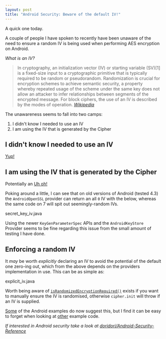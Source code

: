 ```yaml
---
layout: post
title: "Android Security: Beware of the default IV!"
---
```


A quick one today. 

A couple of people I have spoken to recently have been unaware of the need to ensure a random IV is being used when performing AES encryption on Android.

_What is an IV?_

> In cryptography, an initialization vector (IV) or starting variable (SV)[1] is a fixed-size input to a cryptographic primitive that is typically required to be random or pseudorandom. Randomization is crucial for encryption schemes to achieve semantic security, a property whereby repeated usage of the scheme under the same key does not allow an attacker to infer relationships between segments of the encrypted message. For block ciphers, the use of an IV is described by the modes of operation. _[Wikipedia](https://en.wikipedia.org/wiki/Initialization_vector)_

The unawareness seems to fall into two camps:

1. I didn't know I needed to use an IV
2. I am using the IV that is generated by the Cipher

## I didn't know I needed to use an IV

[Yup!](https://security.stackexchange.com/questions/35210/encrypting-using-aes-256-do-i-need-iv/35216#35216)

## I am using the IV that is generated by the Cipher

Potentially an [Uh oh!](https://stackoverflow.com/questions/31036780/android-cryptography-api-not-generating-safe-iv-for-aes)

Poking around a little, I can see that on old versions of Android (tested 4.3) the `AndroidOpenSSL` provider can return an all `0` IV with the below, whereas the same code on 7 will spit out seemingly-random IVs.

<div data-gist-id="2ce511580419cdcec7ec2ef886e91e4f" data-gist-file="secret_key_iv.java">secret_key_iv.java</div>

Using the newer `KeyGenParameterSpec` APIs and the `AndroidKeyStore` Provider seems to be fine regarding this issue from the small amount of testing I have done.


## Enforcing a random IV

It _may_ be worth _explicitly_ declaring an IV to avoid the potential of the default one zero-ing out, which from the above depends on the providers implementation in use. This can be as simple as:

<div data-gist-id="2ce511580419cdcec7ec2ef886e91e4f" data-gist-file="explicit_iv.java">explicit_iv.java</div>

Worth being aware of [`isRandomizedEncryptionRequired()`](https://developer.android.com/reference/android/security/keystore/KeyGenParameterSpec.html#isRandomizedEncryptionRequired()) exists if you want to manually ensure the IV is randomised, otherwise `cipher.init` will throw if an IV is supplied.

[Some](https://developer.android.com/reference/javax/crypto/Cipher.html) of the Android examples do now suggest this, but I find it can be easy to forget when looking at [other](https://developer.android.com/reference/android/security/keystore/KeyGenParameterSpec.html) example code.

_If interested in Android security take a look at [doridori/Android-Security-Reference](https://github.com/doridori/Android-Security-Reference)_




